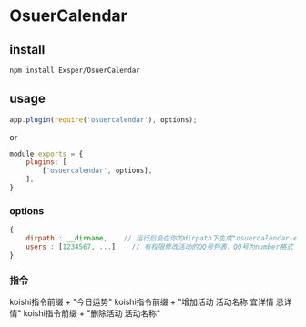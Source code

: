 # OsuerCalendar

## install
```sh
npm install Exsper/OsuerCalendar
```

## usage
```javascript
app.plugin(require('osuercalendar'), options);
```
or
```javascript
module.exports = {
    plugins: [
        ['osuercalendar', options],
    ],
}
```

### options
```javascript
{
    dirpath : __dirname,    // 运行后会在你的dirpath下生成"osuercalendar-events.json"文件，方便自行修改
    users : [1234567, ...]    // 有权限修改活动的QQ号列表，QQ号为number格式
}
```

### 指令
koishi指令前缀 + "今日运势"
koishi指令前缀 + "增加活动 活动名称 宜详情 忌详情"
koishi指令前缀 + "删除活动 活动名称"
